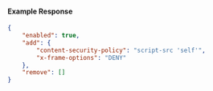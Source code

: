 <!-- Code generated for API Clients. DO NOT EDIT. -->

#### Example Response

```json
{
	"enabled": true,
	"add": {
		"content-security-policy": "script-src 'self'",
		"x-frame-options": "DENY"
	},
	"remove": []
}
```
